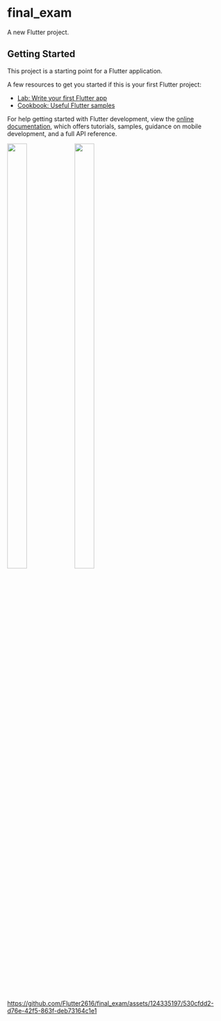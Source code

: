 # final_exam

A new Flutter project.

## Getting Started

This project is a starting point for a Flutter application.

A few resources to get you started if this is your first Flutter project:

- [Lab: Write your first Flutter app](https://docs.flutter.dev/get-started/codelab)
- [Cookbook: Useful Flutter samples](https://docs.flutter.dev/cookbook)

For help getting started with Flutter development, view the
[online documentation](https://docs.flutter.dev/), which offers tutorials,
samples, guidance on mobile development, and a full API reference.

<p>

<img src="https://github.com/Flutter2616/final_exam/assets/124335197/a771c2f7-109c-4583-92b7-a5453c69d055" height="50%" width="30%">
<img src="https://github.com/Flutter2616/final_exam/assets/124335197/b2e4a360-6623-40c4-b8a1-44d8f3006c98" height="50%" width="30%">

</p>

https://github.com/Flutter2616/final_exam/assets/124335197/530cfdd2-d76e-42f5-863f-deb73164c1e1

